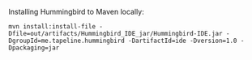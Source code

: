 Installing Hummingbird to Maven locally:
```
mvn install:install-file -Dfile=out/artifacts/Hummingbird_IDE_jar/Hummingbird-IDE.jar -DgroupId=me.tapeline.hummingbird -DartifactId=ide -Dversion=1.0 -Dpackaging=jar
```
